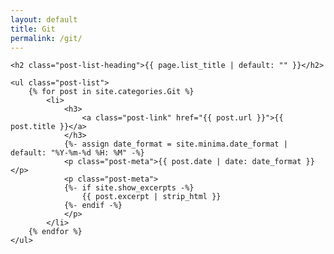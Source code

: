 ```yaml
---
layout: default
title: Git
permalink: /git/
---
```


<div class="home">

	<h2 class="post-list-heading">{{ page.list_title | default: "" }}</h2>

	<ul class="post-list">
		{% for post in site.categories.Git %}
			<li>
				<h3>
					<a class="post-link" href="{{ post.url }}">{{ post.title }}</a>
				</h3>
				{%- assign date_format = site.minima.date_format | default: "%Y-%m-%d %H: %M" -%}
				<p class="post-meta">{{ post.date | date: date_format }}</p>
				<p class="post-meta">
				{%- if site.show_excerpts -%}
					{{ post.excerpt | strip_html }}
				{%- endif -%}
				</p>
			</li>
		{% endfor %}
	</ul>

</div>
